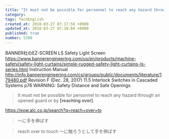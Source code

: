 ```yaml
---
title: "It must not be possible for personnel to reach any hazard through an opened guard or by [reaching over]. | reach over to touch"
category: 
tags: TechEnglish
created_at: 2018-03-27 07:17:56 +0900
updated_at: 2018-03-27 07:18:04 +0900
published: true
number: 5398
---
```


BANNER社のEZ-SCREEN LS Safety Light Screen
https://www.bannerengineering.com/us/en/products/machine-safety/safety-light-curtains/simple-rugged-safety-light-curtains-ls-series.html
Instruction Manual
http://info.bannerengineering.com/cs/groups/public/documents/literature/179480.pdf
Revision F (Dec. 28, 2017)
11.5 Interlock Switches in Cascaded Systems
p76
WARNING: Safety Distance and Safe Openings

> It must not be possible for personnel to reach any hazard through an opened guard or by **[reaching over]**.

https://eow.alc.co.jp/search?q=reach+over+to
> ～に手を伸ばす

> reach over to touch
> ～に触ろうとして手を伸ばす

